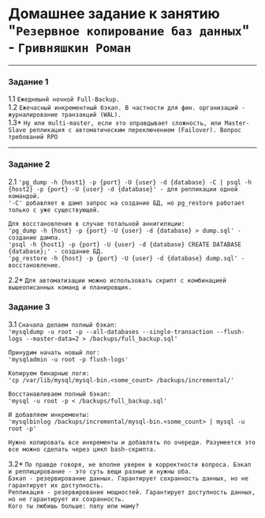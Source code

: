 # Домашнее задание к занятию "`Резервное копирование баз данных`" - `Гривняшкин Роман`  

---  
  
### Задание 1  
  
1.1 `Ежеднеынй ночной Full-Backup.`   
1.2 `Ежечасный инкрементный бэкап. В частности для фин. организаций - журналирование транзакций (WAL).`  
1.3* `Ну или multi-master, если это оправдывает сложность, или Master-Slave репликация с автоматическим переключением (Failover). Вопрос требований RPO`  
  
---  
  
### Задание 2  
  
2.1 `'pg_dump -h {host1} -p {port} -U {user} -d {database} -С | psql -h {host2} -p {port} -U {user} -d {database}' - для репликации одной командой.`  
`'-С' добавляет в дамп запрос на создание БД, но pg_restore работает только с уже существующей.`  
  
`Для восстановления в случае тотальной аннигиляции:`  
`'pg_dump -h {host} -p {port} -U {user} -d {database} > dump.sql' - создание дампа.`  
`'psql -h {host1} -p {port} -U {user} -d {database} CREATE DATABASE {database};' - создание БД.`  
`'pg_restore -h {host} -p {port} -U {user} -d {database} dump.sql' - восстановление.`  
  
2.2* `Для автоматизации можно использовать скрипт с комбинацией вышеописанных команд и планировщик.`  
  
### Задание 3  
  
3.1 `Сначала делаем полный бэкап:`  
`'mysqldump -u root -p --all-databases --single-transaction --flush-logs --master-data=2 > /backups/full_backup.sql'`  
  
`Принудим начать новый лог:`  
`'mysqladmin -u root -p flush-logs'`  
  
`Копируем бинарные логи:`  
`'cp /var/lib/mysql/mysql-bin.<some_count> /backups/incremental/'`  
  
`Восстанавливаем полный бэкап:`  
`'mysql -u root -p < /backups/full_backup.sql'`  
  
`И добавляем инкременты:`  
`'mysqlbinlog /backups/incremental/mysql-bin.<some_count> | mysql -u root -p'`  
  
`Нужно копировать все инкременты и добавлять по очереди. Разумеется это все можно сделать через цикл bash-скрипта.`  
  
3.2* `По правде говоря, не вполне уверен в корректности вопроса. Бэкап и реплицирование - это суть вещи разные и нужны оба.`  
`Бэкап - резервирование данных. Гарантирует сохранность данных, но не гарантирует их доступность.`  
`Репликация - резервирование мощностей. Гарантирует доступность данных, но не гарантирует их сохранность.`  
`Кого ты любишь больше: папу или маму?`  
